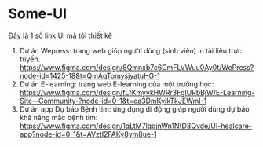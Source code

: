 # Some-UI
Đây là 1 số link UI mà tôi thiết kế
1. Dự án Wepress: trang web giúp người dùng (sinh viên) in tài liệu trực tuyến. https://www.figma.com/design/8Qmnxb7c6CmFLVWuu0Ay0t/WePress?node-id=1425-18&t=QmAqTomysjyatuHG-1
2. Dự án E-learning: trang web E-learning của một trường học: https://www.figma.com/design/fLfKmyvkHWRr3FgIURbBjW/E-Learning-Site--Community-?node-id=0-1&t=ea3DmKyikTkJEWmI-1
3. Dự án app Dự báo Bệnh tim: ứng dụng di động giúp người dùng dự báo khả năng mắc bệnh tim: https://www.figma.com/design/1qLtM7lqgjnWn1NtD3Qvde/UI-healcare-app?node-id=0-1&t=AVztI2FAKy8ym8ue-1

